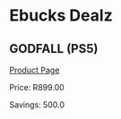
# Ebucks Dealz
## GODFALL (PS5)
[Product Page](https://www.ebucks.com/web/shop/productSelected.do?prodId=1109394102&catId=724351586)

Price: R899.00

Savings: 500.0


	